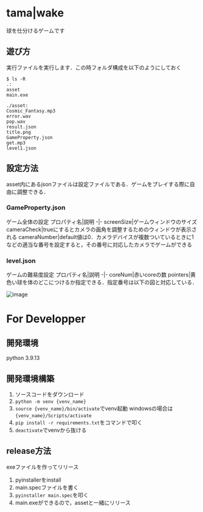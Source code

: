 # tama|wake
球を仕分けるゲームです

## 遊び方
実行ファイルを実行します．この時フォルダ構成を以下のようにしておく
```
$ ls -R
.:
asset
main.exe

./asset:
Cosmic_Fantasy.mp3
error.wav
pop.wav
result.json
title.png
GameProperty.json
get.mp3
level1.json
```

## 設定方法
asset内にあるjsonファイルは設定ファイルである．ゲームをプレイする際に自由に調整できる．
### GameProperty.json
ゲーム全体の設定
プロパティ名|説明
-|-
screenSize|ゲームウィンドウのサイズ
cameraCheck|trueにするとカメラの画角を調整するためのウィンドウが表示される
cameraNumber|default値は0．カメラデバイスが複数ついているときに1などの適当な番号を設定すると，その番号に対応したカメラでゲームができる

### level.json
ゲームの難易度設定
プロパティ名|説明
-|-
coreNum|赤いcoreの数
pointers|黄色い球を体のどこにつけるか指定できる．指定番号は以下の図と対応している．

![image](https://github.com/user-attachments/assets/65b0aba4-f7b2-4c45-9c53-4c659fb71fb4)

# For Developper

## 開発環境
python 3.9.13

## 開発環境構築
1. ソースコードをダウンロード
1. `python -m venv {venv_name}`
1. `source {venv_name}/bin/activate`でvenv起動 windowsの場合は`{venv_name}/Scripts/activate`
1. `pip install -r requirements.txt`をコマンドで叩く
1. `deactivate`でvenvから抜ける

## release方法
exeファイルを作ってリリース
1. pyinstallerをinstall
1. main.specファイルを書く
1. `pyinstaller main.spec`を叩く
1. main.exeができるので，assetと一緒にリリース
